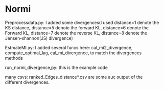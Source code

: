 # Normi
Preprocessdata.py: I added some divergences(I used distance=1 denote the KS distance, distance=5 denote the forward KL, distance=6 denote the Forward KL, distance=7 denote the reverse KL, distance=8 denote the Jensen-shannon(JS) divergence)

EstmateMI.py: I added several funcs here: cal_mi2_divergence, compute_optimal_lag, cal_mi_divergence, to match the divergences methods

run_normi_divergence,py: this is the example code 

many csvs: ranked_Edges_distance*.csv are some auc output of the different divergences. 




